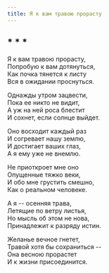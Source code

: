 ```yaml
---
title: Я к вам травою прорасту
---
```

## * * *

Я к вам травою прорасту,  
Попробую к вам дотянуться,  
Как почка тянется к листу  
Вся в ожидании проснуться.

Однажды утром зацвести,  
Пока ее никто не видит,  
А уж на ней роса блестит  
И сохнет, если солнце выйдет.

Оно восходит каждый раз  
И согревает нашу землю,  
И достигает ваших глаз,  
А я ему уже не внемлю.

Не приоткроет мне оно  
Опущенные тяжко веки,  
И обо мне грустить смешно,  
Как о реальном человеке.

А я -- осенняя трава,  
Летящие по ветру листья,  
Но мысль об этом не нова,  
Принадлежит к разряду истин.

Желанье вечное гнетет,  
Травой хотя бы сохраниться --  
Она весною прорастет  
И к жизни присоединится.